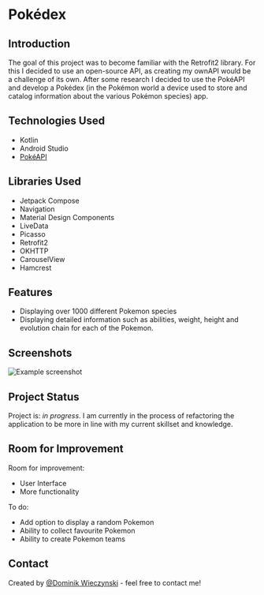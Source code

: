 # Pokédex

## Introduction 
The goal of this project was to become familiar with the Retrofit2 library. For this I decided to use an open-source API, as creating my ownAPI would be a challenge of its own. After some research I decided to use the PokéAPI and develop a Pokédex (in the Pokémon world a device used to store and catalog information about the various Pokémon species) app. 
## Technologies Used
- Kotlin
- Android Studio
- [PokéAPI](https://pokeapi.co/)

## Libraries Used
- Jetpack Compose
- Navigation
- Material Design Components
- LiveData
- Picasso
- Retrofit2
- OKHTTP
- CarouselView
- Hamcrest
## Features
- Displaying over 1000 different Pokemon species
- Displaying detailed information such as abilities, weight, height and evolution chain for each of the Pokemon.


## Screenshots
![Example screenshot](./img/screenshot.png)
<!-- If you have screenshots you'd like to share, include them here. -->


## Project Status
Project is: _in progress_. 
I am currently in the process of refactoring the application to be more in line with my current skillset and knowledge.


## Room for Improvement
Room for improvement:
- User Interface
- More functionality

To do:
- Add option to display a random Pokemon
- Ability to collect favourite Pokemon
- Ability to create Pokemon teams



## Contact
Created by [@Dominik Wieczynski](https://www.linkedin.com/in/dominik-wieczy%C5%84ski-19ba77209/) - feel free to contact me!


<!-- Optional -->
<!-- ## License -->
<!-- This project is open source and available under the [... License](). -->

<!-- You don't have to include all sections - just the one's relevant to your project -->

